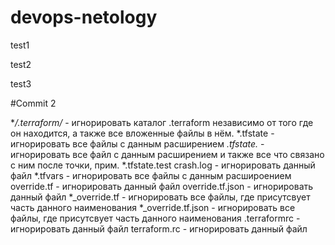# devops-netology
test1

test2

test3

#Commit 2

**/.terraform/* - игнорировать каталог .terraform независимо от того где он находится, а также все вложенные файлы в нём.
*.tfstate - игнорировать все файлы с данным расширением
*.tfstate.* - игнорировать все файл с данным расширением и также все что связано с ним после точки, прим. *.tfstate.test
crash.log - игнорировать данный файл
*.tfvars - игнорировать все файлы с данным расшироением
override.tf - игнорировать данный файл
override.tf.json - игнорировать данный файл
*_override.tf - игнорировать все файлы, где присутсвует часть данного наименования 
*_override.tf.json - игнорировать все файлы, где присутсвует часть данного наименования
.terraformrc - игнорировать данный файл
terraform.rc - игнорировать данный файл
